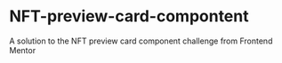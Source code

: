 # NFT-preview-card-compontent
A solution to the NFT preview card component challenge from Frontend Mentor
